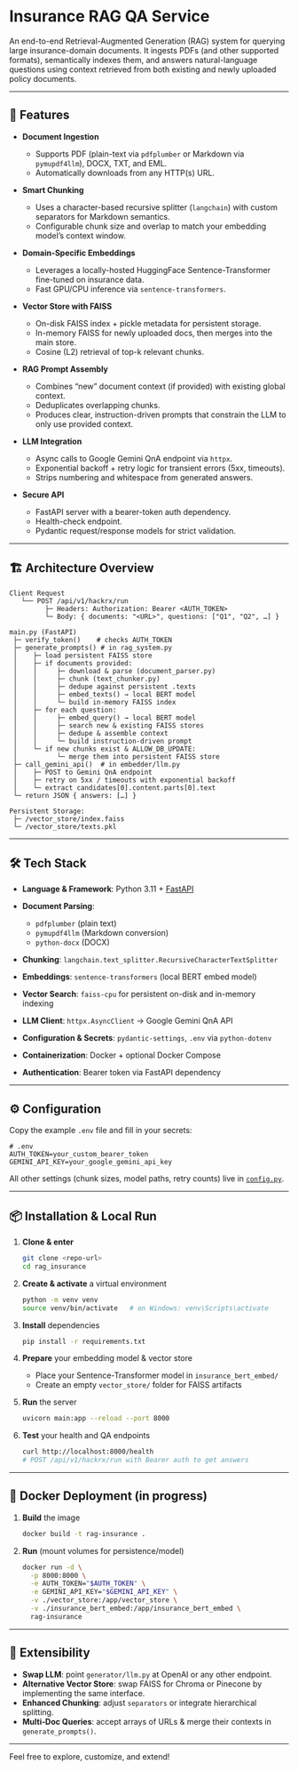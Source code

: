 # Insurance RAG QA Service

An end-to-end Retrieval-Augmented Generation (RAG) system for querying large insurance-domain documents. It ingests PDFs (and other supported formats), semantically indexes them, and answers natural-language questions using context retrieved from both existing and newly uploaded policy documents.

---

## 🚀 Features

* **Document Ingestion**

  * Supports PDF (plain-text via `pdfplumber` or Markdown via `pymupdf4llm`), DOCX, TXT, and EML.
  * Automatically downloads from any HTTP(s) URL.

* **Smart Chunking**

  * Uses a character-based recursive splitter (`langchain`) with custom separators for Markdown semantics.
  * Configurable chunk size and overlap to match your embedding model’s context window.

* **Domain-Specific Embeddings**

  * Leverages a locally-hosted HuggingFace Sentence-Transformer fine-tuned on insurance data.
  * Fast GPU/CPU inference via `sentence-transformers`.

* **Vector Store with FAISS**

  * On-disk FAISS index + pickle metadata for persistent storage.
  * In-memory FAISS for newly uploaded docs, then merges into the main store.
  * Cosine (L2) retrieval of top-k relevant chunks.

* **RAG Prompt Assembly**

  * Combines “new” document context (if provided) with existing global context.
  * Deduplicates overlapping chunks.
  * Produces clear, instruction-driven prompts that constrain the LLM to only use provided context.

* **LLM Integration**

  * Async calls to Google Gemini QnA endpoint via `httpx`.
  * Exponential backoff + retry logic for transient errors (5xx, timeouts).
  * Strips numbering and whitespace from generated answers.

* **Secure API**

  * FastAPI server with a bearer-token auth dependency.
  * Health-check endpoint.
  * Pydantic request/response models for strict validation.

---

## 🏗️ Architecture Overview

```
Client Request
   └── POST /api/v1/hackrx/run
         ├─ Headers: Authorization: Bearer <AUTH_TOKEN>
         └─ Body: { documents: "<URL>", questions: ["Q1", "Q2", …] }

main.py (FastAPI)
 ├─ verify_token()    # checks AUTH_TOKEN
 ├─ generate_prompts() # in rag_system.py
 │    ├─ load persistent FAISS store
 │    ├─ if documents provided:
 │    │     ├─ download & parse (document_parser.py)
 │    │     ├─ chunk (text_chunker.py)
 │    │     ├─ dedupe against persistent .texts
 │    │     ├─ embed_texts() → local BERT model
 │    │     └─ build in-memory FAISS index
 │    ├─ for each question:
 │    │     ├─ embed_query() → local BERT model
 │    │     ├─ search new & existing FAISS stores
 │    │     ├─ dedupe & assemble context
 │    │     └─ build instruction-driven prompt
 │    └─ if new chunks exist & ALLOW_DB_UPDATE:
 │          └─ merge them into persistent FAISS store
 ├─ call_gemini_api()  # in embedder/llm.py
 │    ├─ POST to Gemini QnA endpoint
 │    ├─ retry on 5xx / timeouts with exponential backoff
 │    └─ extract candidates[0].content.parts[0].text
 └─ return JSON { answers: […] }

Persistent Storage:
 ├─ /vector_store/index.faiss
 └─ /vector_store/texts.pkl
```

---

## 🛠️ Tech Stack

* **Language & Framework**: Python 3.11 + [FastAPI](https://fastapi.tiangolo.com/)
* **Document Parsing**:

  * `pdfplumber` (plain text)
  * `pymupdf4llm` (Markdown conversion)
  * `python-docx` (DOCX)
* **Chunking**: `langchain.text_splitter.RecursiveCharacterTextSplitter`
* **Embeddings**: `sentence-transformers` (local BERT embed model)
* **Vector Search**: `faiss-cpu` for persistent on-disk and in-memory indexing
* **LLM Client**: `httpx.AsyncClient` → Google Gemini QnA API
* **Configuration & Secrets**: `pydantic-settings`, `.env` via `python-dotenv`
* **Containerization**: Docker + optional Docker Compose
* **Authentication**: Bearer token via FastAPI dependency

---

## ⚙️ Configuration

Copy the example `.env` file and fill in your secrets:

```dotenv
# .env
AUTH_TOKEN=your_custom_bearer_token
GEMINI_API_KEY=your_google_gemini_api_key
```

All other settings (chunk sizes, model paths, retry counts) live in [`config.py`](config.py).

---

## 📦 Installation & Local Run

1. **Clone & enter**

   ```bash
   git clone <repo-url>
   cd rag_insurance
   ```

2. **Create & activate** a virtual environment

   ```bash
   python -m venv venv
   source venv/bin/activate   # on Windows: venv\Scripts\activate
   ```

3. **Install** dependencies

   ```bash
   pip install -r requirements.txt
   ```

4. **Prepare** your embedding model & vector store

   * Place your Sentence-Transformer model in `insurance_bert_embed/`
   * Create an empty `vector_store/` folder for FAISS artifacts

5. **Run** the server

   ```bash
   uvicorn main:app --reload --port 8000
   ```

6. **Test** your health and QA endpoints

   ```bash
   curl http://localhost:8000/health
   # POST /api/v1/hackrx/run with Bearer auth to get answers
   ```

---

## 🚢 Docker Deployment (in progress)

1. **Build** the image

   ```bash
   docker build -t rag-insurance .
   ```

2. **Run** (mount volumes for persistence/model)

   ```bash
   docker run -d \
     -p 8000:8000 \
     -e AUTH_TOKEN="$AUTH_TOKEN" \
     -e GEMINI_API_KEY="$GEMINI_API_KEY" \
     -v ./vector_store:/app/vector_store \
     -v ./insurance_bert_embed:/app/insurance_bert_embed \
     rag-insurance
   ```

---

## 🔄 Extensibility

* **Swap LLM**: point `generator/llm.py` at OpenAI or any other endpoint.
* **Alternative Vector Store**: swap FAISS for Chroma or Pinecone by implementing the same interface.
* **Enhanced Chunking**: adjust `separators` or integrate hierarchical splitting.
* **Multi‐Doc Queries**: accept arrays of URLs & merge their contexts in `generate_prompts()`.

---

Feel free to explore, customize, and extend!
